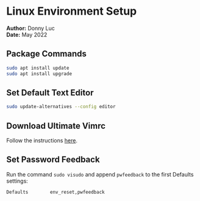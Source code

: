 # Linux Environment Setup

**Author:** Donny Luc  
**Date:** May 2022


## Package Commands

```bash
sudo apt install update
sudo apt install upgrade
```


## Set Default Text Editor

```bash
sudo update-alternatives --config editor
```


## Download Ultimate Vimrc

Follow the instructions [here](https://github.com/amix/vimrc).


## Set Password Feedback

Run the command `sudo visudo` and append `pwfeedback` to the first Defaults settings:

```vim
Defaults        env_reset,pwfeedback
```

